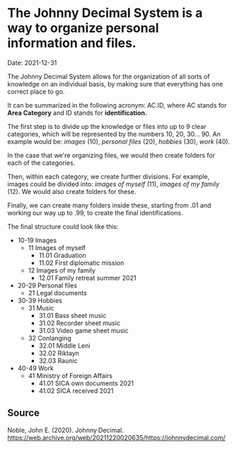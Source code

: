 # The Johnny Decimal System is a way to organize personal information and files.

Date: 2021-12-31

The Johnny Decimal System allows for the organization of all sorts of knowledge on an individual basis, by making sure that everything has one correct place to go. 

It can be summarized in the following acronym: AC.ID, where AC stands for **Area Category** and ID stands for **identification.**

The first step is to divide up the knowledge or files into up to 9 clear categories, which will be represented by the numbers 10, 20, 30... 90. An example would be: *images* (10), *personal files* (20), *hobbies* (30), *work* (40). 

In the case that we're organizing files, we would then create folders for each of the categories.

Then, within each category, we create further divisions. For example, images could be divided into: *images of myself* (11), *images of my family* (12). We would also create folders for these. 

Finally, we can create many folders inside these, starting from .01 and working our way up to .99, to create the final identifications.

The final structure could look like this:
- 10-19 Images
	- 11 Images of myself
		- 11.01 Graduation
		- 11.02 First diplomatic mission
	- 12 Images of my family
		- 12.01 Family retreat summer 2021
- 20-29 Personal files
	- 21 Legal documents
- 30-39 Hobbies
	- 31 Music
		- 31.01 Bass sheet music
		- 31.02 Recorder sheet music
		- 31.03 Video game sheet music
	- 32 Conlanging
		- 32.01 Middle Leni
		- 32.02 Riktayn
		- 32.03 Raunic
- 40-49 Work
	- 41 Ministry of Foreign Affairs
		- 41.01 SICA own documents 2021
		- 41.02 SICA received 2021


## Source
Noble, John E. (2020). Johnny·Decimal. https://web.archive.org/web/20211220020635/https://johnnydecimal.com/
